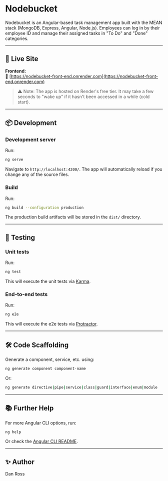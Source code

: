 # Nodebucket

Nodebucket is an Angular-based task management app built with the MEAN stack (MongoDB, Express, Angular, Node.js). Employees can log in by their employee ID and manage their assigned tasks in "To Do" and "Done" categories.

---

## 🚀 Live Site

**Frontend:**  
🔗 [https://nodebucket-front-end.onrender.com](https://nodebucket-front-end.onrender.com)

> ⚠️ Note: The app is hosted on Render's free tier. It may take a few seconds to "wake up" if it hasn't been accessed in a while (cold start).

---

## 📦 Development

### Development server

Run:

```bash
ng serve
```

Navigate to `http://localhost:4200/`. The app will automatically reload if you change any of the source files.

### Build

Run:

```bash
ng build --configuration production
```

The production build artifacts will be stored in the `dist/` directory.

---

## 🧪 Testing

### Unit tests

Run:

```bash
ng test
```

This will execute the unit tests via [Karma](https://karma-runner.github.io).

### End-to-end tests

Run:

```bash
ng e2e
```

This will execute the e2e tests via [Protractor](http://www.protractortest.org/).

---

## 🛠 Code Scaffolding

Generate a component, service, etc. using:

```bash
ng generate component component-name
```

Or:

```bash
ng generate directive|pipe|service|class|guard|interface|enum|module
```

---

## 📚 Further Help

For more Angular CLI options, run:

```bash
ng help
```

Or check the [Angular CLI README](https://github.com/angular/angular-cli/blob/master/README.md).

---

## ✨ Author

Dan Ross
